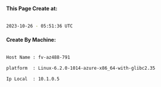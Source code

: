 
   
#### This Page Create at:

```bash

2023-10-26 - 05:51:36 UTC

```

#### Create By Machine:

```bash

Host Name : fv-az488-791

platform  : Linux-6.2.0-1014-azure-x86_64-with-glibc2.35

Ip Local  : 10.1.0.5

```

